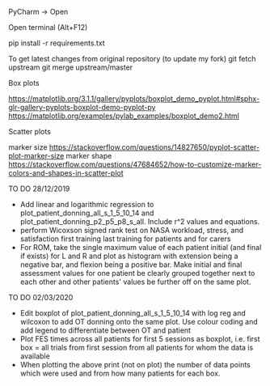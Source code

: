 PyCharm -> Open

Open terminal (Alt+F12)

pip install -r requirements.txt


To get latest changes from original repository (to update my fork)
git fetch upstream
git merge upstream/master


Box plots

https://matplotlib.org/3.1.1/gallery/pyplots/boxplot_demo_pyplot.html#sphx-glr-gallery-pyplots-boxplot-demo-pyplot-py
https://matplotlib.org/examples/pylab_examples/boxplot_demo2.html


Scatter plots

marker size
https://stackoverflow.com/questions/14827650/pyplot-scatter-plot-marker-size
marker shape
https://stackoverflow.com/questions/47684652/how-to-customize-marker-colors-and-shapes-in-scatter-plot

TO DO 28/12/2019
- Add linear and logarithmic regression to plot_patient_donning_all_s_1_5_10_14 
    and plot_patient_donning_p2_p5_p8_s_all. Include r^2 values and equations.
- perform Wicoxson signed rank test on NASA workload, stress, and
    satisfaction first training last training for patients and for carers
- For ROM, take the single maximum value of each patient initial (and final if exists) 
    for L and R and plot as histogram with extension being a negative bar, and flexion
    being a positive bar. Make initial and final assessment values for one patient 
    be clearly grouped together next to each other and other patients' values be further
    off on the same plot.
    
TO DO 02/03/2020
- Edit boxplot of plot_patient_donning_all_s_1_5_10_14 with log reg and wilcoxon to add OT 
    donning onto the same plot. Use colour coding and add legend to differentiate between 
    OT and patient
- Plot FES times across all patients for first 5 sessions as boxplot, i.e. first box =
    all trials from first session from all patients for whom the data is available
- When plotting the above print (not on plot) the number of data points which were used and from how many 
    patients for each box.

